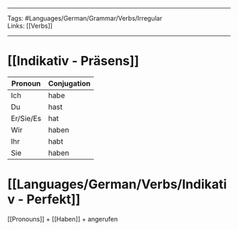 ___
Tags: #Languages/German/Grammar/Verbs/Irregular  
Links: [[Verbs]]
___
# [[Indikativ - Präsens]]
Pronoun|Conjugation
------------ | ------------
Ich | habe
Du | hast
Er/Sie/Es | hat
Wir | haben
Ihr | habt
Sie | haben


# [[Languages/German/Verbs/Indikativ - Perfekt]]
[[Pronouns]] + [[Haben]] +  angerufen